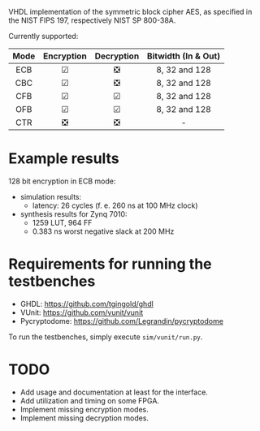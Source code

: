 VHDL implementation of the symmetric block cipher AES, as specified in the NIST FIPS 197, respectively NIST SP 800-38A.

Currently supported:

| Mode | Encryption | Decryption | Bitwidth (In & Out) |
| :---: | :---: | :---: | :---: |
| ECB | &#x2611; | &#x274E; | 8, 32 and 128 |
| CBC | &#x2611; | &#x274E; | 8, 32 and 128 |
| CFB | &#x2611; | &#x2611; | 8, 32 and 128 |
| OFB | &#x2611; | &#x2611; | 8, 32 and 128 |
| CTR | &#x274E; | &#x274E; | - |

# Example results

128 bit encryption in ECB mode:

- simulation results:
  - latency: 26 cycles (f. e. 260 ns at 100 MHz clock)
- synthesis results for Zynq 7010:
  - 1259 LUT, 964 FF
  - 0.383 ns worst negative slack at 200 MHz

# Requirements for running the testbenches

- GHDL: https://github.com/tgingold/ghdl
- VUnit: https://github.com/vunit/vunit
- Pycryptodome: https://github.com/Legrandin/pycryptodome

To run the testbenches, simply execute `sim/vunit/run.py`.

# TODO

- Add usage and documentation at least for the interface.
- Add utilization and timing on some FPGA.
- Implement missing encryption modes.
- Implement missing decryption modes.